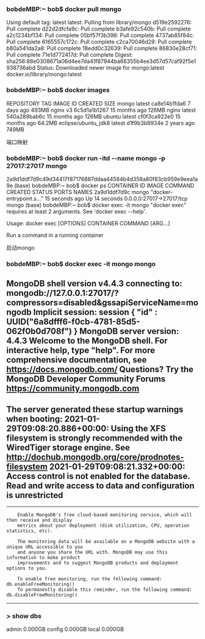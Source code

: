 ### bobdeMBP:~ bob$ docker pull mongo
Using default tag: latest
latest: Pulling from library/mongo
d519e2592276: Pull complete 
d22d2dfcfa9c: Pull complete 
b3afe92c540b: Pull complete 
a2c1234bf134: Pull complete 
05bf57f3b398: Pull complete 
4737ab85f84c: Pull complete 
6165557c172c: Pull complete 
c2ca70046d29: Pull complete 
b80a541da2a8: Pull complete 
18edd0c32639: Pull complete 
86830e28cf71: Pull complete 
71e1d772417d: Pull complete 
Digest: sha256:88e0308671a06d4ee7da41f87944ba66355b4ee3d57d57caf92f5e1938736abd
Status: Downloaded newer image for mongo:latest
docker.io/library/mongo:latest
### bobdeMBP:~ bob$ docker images
REPOSITORY            TAG       IMAGE ID       CREATED         SIZE
mongo                 latest    ca8e14b1fda6   7 days ago      493MB
nginx                 v3        6c5d1a1b1267   15 months ago   126MB
nginx                 latest    540a289bab6c   15 months ago   126MB
ubuntu                latest    cf0f3ca922e0   15 months ago   64.2MB
eclipse/ubuntu_jdk8   latest    d1f9b3b8934e   2 years ago     749MB

端口映射
### bobdeMBP:~ bob$ docker run -itd --name mongo -p 27017:27017 mongo
2a9d1ddf7d9c49d34417f87176887ddaa44584b4d358a80f83cb959e9eea1a9e
(base) bobdeMBP:~ bob$ docker ps
CONTAINER ID   IMAGE     COMMAND                  CREATED          STATUS          PORTS                      NAMES
2a9d1ddf7d9c   mongo     "docker-entrypoint.s…"   15 seconds ago   Up 14 seconds   0.0.0.0:27017->27017/tcp   mongo
(base) bobdeMBP:~ bob$ docker exec -it mongo
"docker exec" requires at least 2 arguments.
See 'docker exec --help'.

Usage:  docker exec [OPTIONS] CONTAINER COMMAND [ARG...]

Run a command in a running container

启动mongo
### bobdeMBP:~ bob$ docker exec -it mongo mongo
MongoDB shell version v4.4.3
connecting to: mongodb://127.0.0.1:27017/?compressors=disabled&gssapiServiceName=mongodb
Implicit session: session { "id" : UUID("6a8dfff6-f0cb-4781-85d5-062f0b0d708f") }
MongoDB server version: 4.4.3
Welcome to the MongoDB shell.
For interactive help, type "help".
For more comprehensive documentation, see
	https://docs.mongodb.com/
Questions? Try the MongoDB Developer Community Forums
	https://community.mongodb.com
---
The server generated these startup warnings when booting: 
        2021-01-29T09:08:20.886+00:00: Using the XFS filesystem is strongly recommended with the WiredTiger storage engine. See http://dochub.mongodb.org/core/prodnotes-filesystem
        2021-01-29T09:08:21.332+00:00: Access control is not enabled for the database. Read and write access to data and configuration is unrestricted
---
---
        Enable MongoDB's free cloud-based monitoring service, which will then receive and display
        metrics about your deployment (disk utilization, CPU, operation statistics, etc).

        The monitoring data will be available on a MongoDB website with a unique URL accessible to you
        and anyone you share the URL with. MongoDB may use this information to make product
        improvements and to suggest MongoDB products and deployment options to you.

        To enable free monitoring, run the following command: db.enableFreeMonitoring()
        To permanently disable this reminder, run the following command: db.disableFreeMonitoring()
---
### > show dbs
admin   0.000GB
config  0.000GB
local   0.000GB